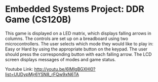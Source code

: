 # Embedded Systems Project: DDR Game (CS120B) 

This game is displayed on a LED matrix, which displays falling arrows in columns. 
The controls are set up on a breadboard using two microcontrollers. 
The user selects which mode they would like to play in: Easy or Hard by 
using the appropriate button on the keypad.
The user should press the corresponding button with each falling arrow. 
The LCD screen displays messages of modes and game status. 

Youtube Link: http://youtu.be/6lMlgBGXHl0?list=UUDypMjr6YSN8_rFQw9xN6TA
